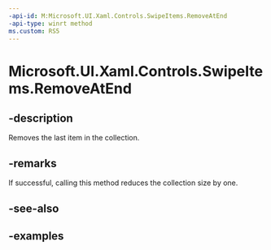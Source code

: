 ```yaml
---
-api-id: M:Microsoft.UI.Xaml.Controls.SwipeItems.RemoveAtEnd
-api-type: winrt method
ms.custom: RS5
---
```

<!-- Method syntax.
public void SwipeItems.RemoveAtEnd()
-->

# Microsoft.UI.Xaml.Controls.SwipeItems.RemoveAtEnd


## -description

Removes the last item in the collection.


## -remarks

If successful, calling this method reduces the collection size by one.


## -see-also


## -examples



